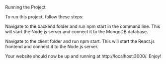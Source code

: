 Running the Project

To run this project, follow these steps:

Navigate to the backend folder and run npm start in the command line. This will start the Node.js server and connect it to the MongoDB database.

Navigate to the client folder and run npm start. This will start the React.js frontend and connect it to the Node.js server.

Your website should now be up and running at http://localhost:3000/. Enjoy!
